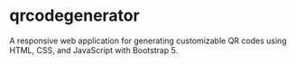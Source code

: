 # qrcodegenerator
A responsive web application for generating customizable QR codes using HTML, CSS, and JavaScript with Bootstrap 5.
